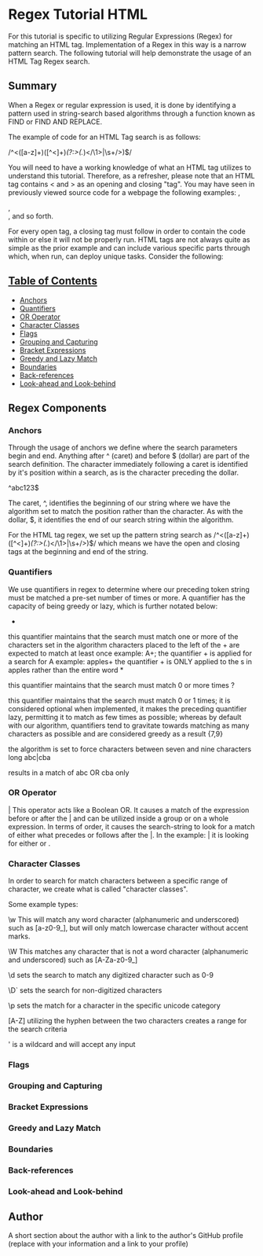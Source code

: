 # Regex Tutorial HTML

For this tutorial is specific to utilizing Regular Expressions (Regex) for matching an HTML tag. Implementation of a Regex in this way is a narrow pattern search. The following tutorial will help demonstrate the usage of an HTML Tag Regex search.

## Summary

When a Regex or regular expression is used, it is done by identifying a pattern used in string-search based algorithms through a function known as FIND or FIND AND REPLACE.

The example of code for an HTML Tag search is as follows:

/^<([a-z]+)([^<]+)*(?:>(.*)<\/\1>|\s+\/>)$/

You will need to have a working knowledge of what an HTML tag utilizes to understand this tutorial. Therefore, as a refresher, please note that an HTML tag contains < and > as an opening and closing "tag". You may have seen in previously viewed source code for a webpage the following examples: <HTML>, <main>, <div>, and so forth.

For every open tag, a closing tag must follow in order to contain the code within or else it will not be properly run. HTML tags are not always quite as simple as the prior example and can include various specific parts through which, when run, can deploy unique tasks. Consider the following:

<a href="http://www.googly.com" title="This is Googly" target="_blank">

## Table of Contents

- [Anchors](#anchors)
- [Quantifiers](#quantifiers)
- [OR Operator](#or-operator)
- [Character Classes](#character-classes)
- [Flags](#flags)
- [Grouping and Capturing](#grouping-and-capturing)
- [Bracket Expressions](#bracket-expressions)
- [Greedy and Lazy Match](#greedy-and-lazy-match)
- [Boundaries](#boundaries)
- [Back-references](#back-references)
- [Look-ahead and Look-behind](#look-ahead-and-look-behind)

## Regex Components

### Anchors
Through the usage of anchors we define where the search parameters begin and end. Anything after ^ (caret) and before $ (dollar) are part of the search definition. The character immediately following a caret is identified by it's position within a search, as is the character preceding the dollar.

^abc123$

The caret, ^, identifies the beginning of our string where we have the algorithm set to match the position rather than the character. As with the dollar, $, it identifies the end of our search string within the algorithm.

For the HTML tag regex, we set up the pattern string search as /^<([a-z]+)([^<]+)*(?:>(.*)<\/\1>|\s+\/>)$/ which means we have the open and closing tags at the beginning and end of the string.
### Quantifiers
We use quantifiers in regex to determine where our preceding token string must be matched a pre-set number of times or more. A quantifier has the capacity of being greedy or lazy, which is further notated below:

+

this quantifier maintains that the search must match one or more of the characters set in the algorithm
characters placed to the left of the + are expected to match at least once
example: A+; the quantifier + is applied for a search for A
example: apples+ the quantifier + is ONLY applied to the s in apples rather than the entire word
*

this quantifier maintains that the search must match 0 or more times
?

this quantifier maintains that the search must match 0 or 1 times; it is considered optional
when implemented, it makes the preceding quantifier lazy, permitting it to match as few times as possible; whereas by default with our algorithm, quantifiers tend to gravitate towards matching as many characters as possible and are considered greedy as a result
{7,9}

the algorithm is set to force characters between seven and nine characters long
abc|cba

results in a match of abc OR cba only
### OR Operator
|
This operator acts like a Boolean OR. It causes a match of the expression before or after the | and can be utilized inside a group or on a whole expression. In terms of order, it causes the search-string to look for a match of either what precedes or follows after the |. In the example: <abc>|<cba> it is looking for either <abc> or <cba>.
### Character Classes
In order to search for match characters between a specific range of character, we create what is called "character classes".

Some example types:

\w This will match any word character (alphanumeric and underscored) such as [a-z0-9_], but will only match lowercase character without accent marks.

\W This matches any character that is not a word character (alphanumeric and underscored) such as [A-Za-z0-9_]

\d sets the search to match any digitized character such as 0-9

\D` sets the search for non-digitized characters

\p sets the match for a character in the specific unicode category

[A-Z] utilizing the hyphen between the two characters creates a range for the search criteria

' is a wildcard and will accept any input
### Flags

### Grouping and Capturing

### Bracket Expressions

### Greedy and Lazy Match

### Boundaries

### Back-references

### Look-ahead and Look-behind

## Author

A short section about the author with a link to the author's GitHub profile (replace with your information and a link to your profile)

